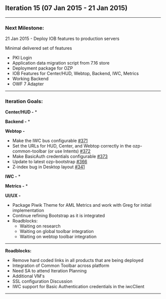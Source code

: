 ## Iteration 15 (07 Jan 2015 - 21 Jan 2015)

***

### Next Milestone:
21 Jan 2015 - Deploy IOB features to production servers

Minimal delivered set of features
* PKI Login
* Application data migration script from 7.16 store
* Deployment package for OZP
* IOB Features for Center/HUD, Webtop, Backend, IWC, Metrics
* Working Backend
* OWF 7 Adapter

***

### Iteration Goals:
**Center/HUD -**
* 

**Backend -**
* 

**Webtop -**
* Make the IWC bus configurable [#371](https://github.com/ozone-development/ozp-webtop/issues/371)
* Set the URLs for HUD, Center, and Webtop correctly in the ozp-common-toolbar (or use Intents) [#372](https://github.com/ozone-development/ozp-webtop/issues/372)
* Make BasicAuth credentials configurable [#373](https://github.com/ozone-development/ozp-webtop/issues/373)
* Update to latest ozp-bootstrap [#366](https://github.com/ozone-development/ozp-webtop/issues/366)
* Z-index bug in Desktop layout [#341](https://github.com/ozone-development/ozp-webtop/issues/341)

**IWC -**
* 

**Metrics -**
* 

**UI/UX -**
* Package Piwik Theme for AML Metrics and work with Greg for initial implementation
* Continue refining Bootstrap as it is integrated
* Roadblocks:
  * Waiting on research 
  * Waiting on global toolbar integration 
  * Waiting on webtop toolbar integration 

***

**Roadblocks:**
* Remove hard coded links in all products that are being deployed
* Integration of Common Toolbar across platform
* Need SA to attend Iteration Planning
* Additional VM's
* SSL configuration Discussion
* IWC support for Basic Authentication credentials in the iwcClient


***